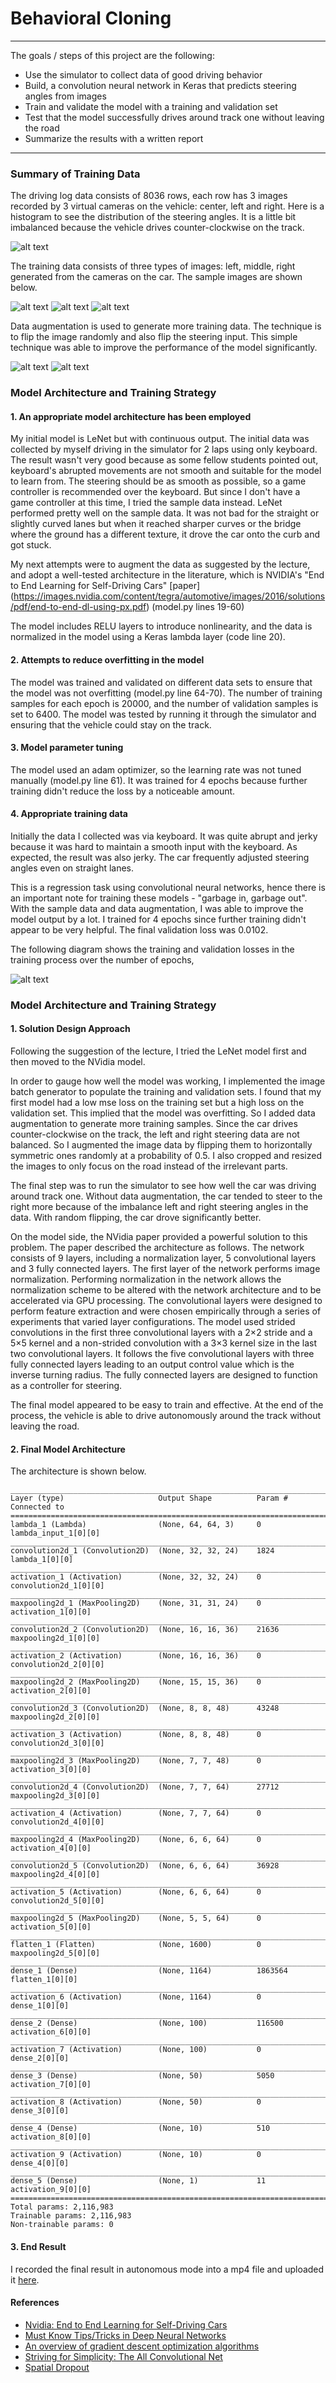 # **Behavioral Cloning** 

---

The goals / steps of this project are the following:
* Use the simulator to collect data of good driving behavior
* Build, a convolution neural network in Keras that predicts steering angles from images
* Train and validate the model with a training and validation set
* Test that the model successfully drives around track one without leaving the road
* Summarize the results with a written report

[//]: # (Image References)

[image1]: ./examples/steering_hist.png "Distribution of Steering Angles in Training Data"
[image2]: ./examples/train_val_loss.png "Training and Validation loss"
[image3]: ./examples/left.jpg "Left camera"
[image4]: ./examples/middle.jpg "Middle camera"
[image5]: ./examples/right.jpg "Right camera"
[image6]: ./examples/flipped_middle.jpg "Flipped image"

---

### Summary of Training Data

The driving log data consists of 8036 rows, each row has 3 images recorded by 3 virtual cameras on the vehicle: center, left and right.
Here is a histogram to see the distribution of the steering angles. It is a little bit imbalanced because the vehicle drives
counter-clockwise on the track.

![alt text][image1]

The training data consists of three types of images: left, middle, right generated from the cameras on the car. The sample images are shown below.

![alt text][image3] ![alt text][image4] ![alt text][image5]

Data augmentation is used to generate more training data. The technique is to flip the image randomly and also flip the steering input. This simple technique was able to improve the performance of the model significantly.

![alt text][image4] ![alt text][image6]

### Model Architecture and Training Strategy

#### 1. An appropriate model architecture has been employed

My initial model is LeNet but with continuous output. The initial data was collected by myself driving in the simulator
for 2 laps using only keyboard. The result wasn't very good because as some fellow students pointed out, keyboard's 
abrupted movements are not smooth and suitable for the model to learn from. The steering should be as smooth as possible, so
a game controller is recommended over the keyboard. But since I don't have a game controller at this time, I tried the sample
data instead. LeNet performed pretty well on the sample data. It was not bad for the straight or slightly curved lanes but when 
it reached sharper curves or the bridge where the ground has a different texture, it drove the car onto the curb and got stuck.

My next attempts were to augment the data as suggested by the lecture, and adopt a well-tested architecture in the literature,
which is NVIDIA's "End to End Learning for Self-Driving Cars" 
[paper] (https://images.nvidia.com/content/tegra/automotive/images/2016/solutions/pdf/end-to-end-dl-using-px.pdf) (model.py lines 19-60) 

The model includes RELU layers to introduce nonlinearity, and the data is normalized in the model using a Keras lambda layer (code line 20). 

#### 2. Attempts to reduce overfitting in the model

The model was trained and validated on different data sets to ensure that the model was not overfitting (model.py line 64-70).
The number of training samples for each epoch is 20000, and the number of validation samples is set to 6400. 
The model was tested by running it through the simulator and ensuring that the vehicle could stay on the track.

#### 3. Model parameter tuning

The model used an adam optimizer, so the learning rate was not tuned manually (model.py line 61). It was trained for
4 epochs because further training didn't reduce the loss by a noticeable amount.

#### 4. Appropriate training data

Initially the data I collected was via keyboard. It was quite abrupt and jerky because it was hard to maintain a smooth input
with the keyboard. As expected, the result was also jerky. The car frequently adjusted steering angles even on straight lanes.

This is a regression task using convolutional neural networks,
hence there is an important note for training these models - "garbage in, garbage out". With the sample data and data augmentation,
I was able to improve the model output by a lot. I trained for 4 epochs since further training didn't appear to be very helpful. 
The final validation loss was 0.0102. 

The following diagram shows the training and validation losses in the training process over the number of epochs,

![alt text][image2]

### Model Architecture and Training Strategy

#### 1. Solution Design Approach

Following the suggestion of the lecture, I tried the LeNet model first and then moved to the NVidia model.

In order to gauge how well the model was working, I implemented the image batch generator to populate the training and 
validation sets. I found that my first model had a low mse loss on the training set but a high loss on the validation set. 
This implied that the model was overfitting. So I added data augmentation to generate more training samples. Since the car 
drives counter-clockwise on the track, the left and right steering data are not balanced. So I augmented the image data by flipping them
to horizontally symmetric ones randomly at a probability of 0.5. I also cropped and resized the images to only focus on
the road instead of the irrelevant parts.

The final step was to run the simulator to see how well the car was driving around track one. Without data augmentation, the car tended
to steer to the right more because of the imbalance left and right steering angles in the data. With random flipping, the car drove significantly 
better. 

On the model side, the NVidia paper provided a powerful solution to this problem. The paper described the architecture as follows.
The network consists of 9 layers, including a normalization layer, 5 convolutional layers and 3 fully connected layers.
The first layer of the network performs image normalization. Performing normalization in the network allows the 
normalization scheme to be altered with the network architecture and to be accelerated via GPU processing.
The convolutional layers were designed to perform feature extraction and were chosen empirically through a series of 
experiments that varied layer configurations. The model used strided convolutions in the first three convolutional layers with a 
2×2 stride and a 5×5 kernel and a non-strided convolution with a 3×3 kernel size in the last two convolutional layers.
It follows the five convolutional layers with three fully connected layers leading to an output control value which is 
the inverse turning radius. The fully connected layers are designed to function as a controller for steering.

The final model appeared to be easy to train and effective. At the end of the process, 
the vehicle is able to drive autonomously around the track without leaving the road.

#### 2. Final Model Architecture

The architecture is shown below.

```
____________________________________________________________________________________________________
Layer (type)                     Output Shape          Param #     Connected to                     
====================================================================================================
lambda_1 (Lambda)                (None, 64, 64, 3)     0           lambda_input_1[0][0]             
____________________________________________________________________________________________________
convolution2d_1 (Convolution2D)  (None, 32, 32, 24)    1824        lambda_1[0][0]                   
____________________________________________________________________________________________________
activation_1 (Activation)        (None, 32, 32, 24)    0           convolution2d_1[0][0]            
____________________________________________________________________________________________________
maxpooling2d_1 (MaxPooling2D)    (None, 31, 31, 24)    0           activation_1[0][0]               
____________________________________________________________________________________________________
convolution2d_2 (Convolution2D)  (None, 16, 16, 36)    21636       maxpooling2d_1[0][0]             
____________________________________________________________________________________________________
activation_2 (Activation)        (None, 16, 16, 36)    0           convolution2d_2[0][0]            
____________________________________________________________________________________________________
maxpooling2d_2 (MaxPooling2D)    (None, 15, 15, 36)    0           activation_2[0][0]               
____________________________________________________________________________________________________
convolution2d_3 (Convolution2D)  (None, 8, 8, 48)      43248       maxpooling2d_2[0][0]             
____________________________________________________________________________________________________
activation_3 (Activation)        (None, 8, 8, 48)      0           convolution2d_3[0][0]            
____________________________________________________________________________________________________
maxpooling2d_3 (MaxPooling2D)    (None, 7, 7, 48)      0           activation_3[0][0]               
____________________________________________________________________________________________________
convolution2d_4 (Convolution2D)  (None, 7, 7, 64)      27712       maxpooling2d_3[0][0]             
____________________________________________________________________________________________________
activation_4 (Activation)        (None, 7, 7, 64)      0           convolution2d_4[0][0]            
____________________________________________________________________________________________________
maxpooling2d_4 (MaxPooling2D)    (None, 6, 6, 64)      0           activation_4[0][0]               
____________________________________________________________________________________________________
convolution2d_5 (Convolution2D)  (None, 6, 6, 64)      36928       maxpooling2d_4[0][0]             
____________________________________________________________________________________________________
activation_5 (Activation)        (None, 6, 6, 64)      0           convolution2d_5[0][0]            
____________________________________________________________________________________________________
maxpooling2d_5 (MaxPooling2D)    (None, 5, 5, 64)      0           activation_5[0][0]               
____________________________________________________________________________________________________
flatten_1 (Flatten)              (None, 1600)          0           maxpooling2d_5[0][0]             
____________________________________________________________________________________________________
dense_1 (Dense)                  (None, 1164)          1863564     flatten_1[0][0]                  
____________________________________________________________________________________________________
activation_6 (Activation)        (None, 1164)          0           dense_1[0][0]                    
____________________________________________________________________________________________________
dense_2 (Dense)                  (None, 100)           116500      activation_6[0][0]               
____________________________________________________________________________________________________
activation_7 (Activation)        (None, 100)           0           dense_2[0][0]                    
____________________________________________________________________________________________________
dense_3 (Dense)                  (None, 50)            5050        activation_7[0][0]               
____________________________________________________________________________________________________
activation_8 (Activation)        (None, 50)            0           dense_3[0][0]                    
____________________________________________________________________________________________________
dense_4 (Dense)                  (None, 10)            510         activation_8[0][0]               
____________________________________________________________________________________________________
activation_9 (Activation)        (None, 10)            0           dense_4[0][0]                    
____________________________________________________________________________________________________
dense_5 (Dense)                  (None, 1)             11          activation_9[0][0]               
====================================================================================================
Total params: 2,116,983
Trainable params: 2,116,983
Non-trainable params: 0
```

#### 3. End Result

I recorded the final result in autonomous mode into a mp4 file and uploaded it 
[here](https://www.youtube.com/watch?v=pDdN28Bdm-o&feature=youtu.be).

#### References
- [Nvidia: End to End Learning for Self-Driving Cars](https://arxiv.org/abs/1604.07316)
- [Must Know Tips/Tricks in Deep Neural Networks](http://lamda.nju.edu.cn/weixs/project/CNNTricks/CNNTricks.html)
- [An overview of gradient descent optimization algorithms](http://ruder.io/optimizing-gradient-descent/index.html)
- [Striving for Simplicity: The All Convolutional Net](https://arxiv.org/abs/1412.6806)
- [Spatial Dropout](https://faroit.github.io/keras-docs/1.1.1/layers/core/#spatialdropout2d)


